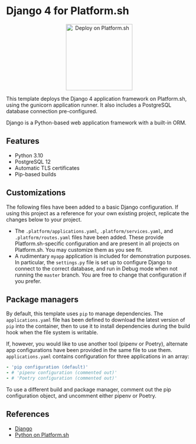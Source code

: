 # Django 4 for Platform.sh

<p align="center">
<a href="https://console.platform.sh/projects/create-project?template=https://raw.githubusercontent.com/platformsh/template-builder/master/templates/django4/.platform.template.yaml&utm_content=django4&utm_source=github&utm_medium=button&utm_campaign=deploy_on_platform">
    <img src="https://platform.sh/images/deploy/lg-blue.svg" alt="Deploy on Platform.sh" width="180px" />
</a>
</p>

This template deploys the Django 4 application framework on Platform.sh, using the gunicorn application runner.  It also includes a PostgreSQL database connection pre-configured.

Django is a Python-based web application framework with a built-in ORM.

## Features

* Python 3.10
* PostgreSQL 12
* Automatic TLS certificates
* Pip-based builds

## Customizations

The following files have been added to a basic Django configuration.  If using this project as a reference for your own existing project, replicate the changes below to your project.

* The `.platform/applications.yaml`, `.platform/services.yaml`, and `.platform/routes.yaml` files have been added.  These provide Platform.sh-specific configuration and are present in all projects on Platform.sh.  You may customize them as you see fit.
* A rudimentary `myapp` application is included for demonstration purposes.  In particular, the `settings.py` file is set up to configure Django to connect to the correct database, and run in Debug mode when not running the `master` branch.  You are free to change that configuration if you prefer.

## Package managers

By default, this template uses `pip` to manage dependencies.
The `applications.yaml` file has been defined to download the latest version of `pip` into the container, then to use it to install dependencies during the build hook when the file system is writable.

If, however, you would like to use another tool (pipenv or Poetry), alternate app configurations have been provided in the same file to use them.
`applications.yaml` contains configuration for three applications in an array:

```yaml
- 'pip configuration (default)'
- # 'pipenv configuration (commented out)'
- # 'Poetry configuration (commented out)'
```

To use a different build and package manager, comment out the pip configuration object, and uncomment either pipenv or Poetry.

## References

* [Django](https://www.djangoproject.com/)
* [Python on Platform.sh](https://docs.platform.sh/languages/python.html)

